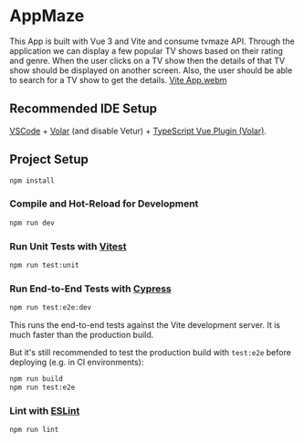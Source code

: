 # AppMaze

This App is built with Vue 3 and Vite and consume tvmaze API. Through the application we can display a few popular TV shows based on their rating and genre. When the user clicks on a TV show then the details of that TV show should
be displayed on another screen. Also, the user should be able to search for a TV show to get
the details.
[Vite App.webm](https://user-images.githubusercontent.com/19857965/215636977-6a11cab6-305b-44e1-9250-2b3e625876a7.webm)

## Recommended IDE Setup

[VSCode](https://code.visualstudio.com/) + [Volar](https://marketplace.visualstudio.com/items?itemName=Vue.volar) (and disable Vetur) + [TypeScript Vue Plugin (Volar)](https://marketplace.visualstudio.com/items?itemName=Vue.vscode-typescript-vue-plugin).

## Project Setup

```sh
npm install
```

### Compile and Hot-Reload for Development

```sh
npm run dev
```

### Run Unit Tests with [Vitest](https://vitest.dev/)

```sh
npm run test:unit
```

### Run End-to-End Tests with [Cypress](https://www.cypress.io/)

```sh
npm run test:e2e:dev
```

This runs the end-to-end tests against the Vite development server.
It is much faster than the production build.

But it's still recommended to test the production build with `test:e2e` before deploying (e.g. in CI environments):

```sh
npm run build
npm run test:e2e
```

### Lint with [ESLint](https://eslint.org/)

```sh
npm run lint
```

